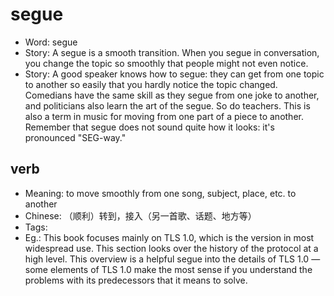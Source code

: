 # segue

- Word: segue
- Story: A segue is a smooth transition. When you segue in conversation, you change the topic so smoothly that people might not even notice.
- Story: A good speaker knows how to segue: they can get from one topic to another so easily that you hardly notice the topic changed. Comedians have the same skill as they segue from one joke to another, and politicians also learn the art of the segue. So do teachers. This is also a term in music for moving from one part of a piece to another. Remember that segue does not sound quite how it looks: it's pronounced "SEG-way."

## verb

- Meaning: to move smoothly from one song, subject, place, etc. to another
- Chinese: （顺利）转到，接入（另一首歌、话题、地方等）
- Tags: 
- Eg.: This book focuses mainly on TLS 1.0, which is the version in most widespread use. This section looks over the history of the protocol at a high level. This overview is a helpful segue into the details of TLS 1.0 — some elements of TLS 1.0 make the most sense if you understand the problems with its predecessors that it means to solve.

